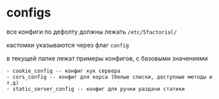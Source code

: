 # configs

все конфиги по дефолту должны лежать `/etc/5factorial/`

кастомки указываются через флаг `config`

в текущей папке лежат примеры конфигов, с базовыми значениями

    - cookie_config -- конфиг кук сервера
    - cors_config -- конфиг для корса (белые списки, доступные методы и т.д)
    - static_server_config -- конфиг для ручки раздачи статики 